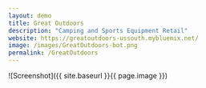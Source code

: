 ```yaml
---
layout: demo
title: Great Outdoors
description: "Camping and Sports Equipment Retail"
website: https://greatoutdoors-ussouth.mybluemix.net/
image: /images/GreatOutdoors-bot.png
permalink: /GreatOutdoors
---
```


![Screenshot]({{ site.baseurl }}{{ page.image }})

